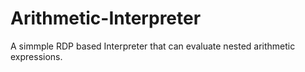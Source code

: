 # Arithmetic-Interpreter
A simmple RDP based Interpreter that can evaluate nested arithmetic expressions.

